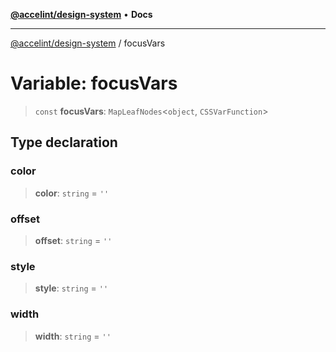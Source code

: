 [**@accelint/design-system**](../README.md) • **Docs**

***

[@accelint/design-system](../README.md) / focusVars

# Variable: focusVars

> `const` **focusVars**: `MapLeafNodes`\<`object`, `CSSVarFunction`\>

## Type declaration

### color

> **color**: `string` = `''`

### offset

> **offset**: `string` = `''`

### style

> **style**: `string` = `''`

### width

> **width**: `string` = `''`
